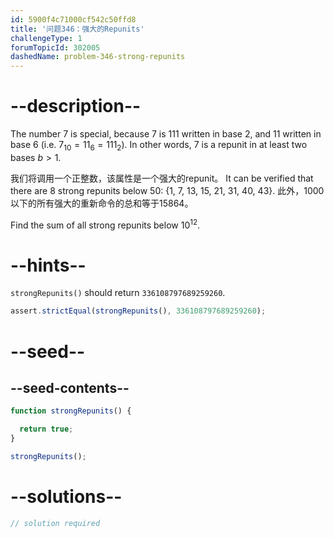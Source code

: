 ```yaml
---
id: 5900f4c71000cf542c50ffd8
title: '问题346：强大的Repunits'
challengeType: 1
forumTopicId: 302005
dashedName: problem-346-strong-repunits
---
```


# --description--

The number 7 is special, because 7 is 111 written in base 2, and 11 written in base 6 (i.e. $7_{10} = {11}_6 = {111}_2$). In other words, 7 is a repunit in at least two bases $b > 1$.

我们将调用一个正整数，该属性是一个强大的repunit。 It can be verified that there are 8 strong repunits below 50: {1, 7, 13, 15, 21, 31, 40, 43}. 此外，1000以下的所有强大的重新命令的总和等于15864。

Find the sum of all strong repunits below ${10}^{12}$.

# --hints--

`strongRepunits()` should return `336108797689259260`.

```js
assert.strictEqual(strongRepunits(), 336108797689259260);
```

# --seed--

## --seed-contents--

```js
function strongRepunits() {

  return true;
}

strongRepunits();
```

# --solutions--

```js
// solution required
```
